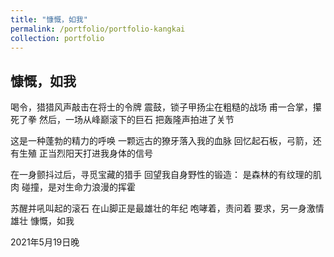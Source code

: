 ```yaml
---
title: "慷慨，如我"
permalink: /portfolio/portfolio-kangkai
collection: portfolio
---
```


## 慷慨，如我
喝令，猎猎风声敲击在将士的令牌
震鼓，锁子甲扬尘在粗糙的战场
甫一合掌，攥死了拳
然后，一场从峰巅滚下的巨石
把轰隆声拍进了关节

这是一种蓬勃的精力的呼唤
一颗远古的獠牙落入我的血脉
回忆起石板，弓箭，还有生殖
正当烈阳天打进我身体的信号

在一身颤抖过后，寻觅宝藏的猎手
回望我自身野性的锻造：
是森林的有纹理的肌肉
碰撞，是对生命力浪漫的挥霍

苏醒并吼叫起的滚石
在山脚正是最雄壮的年纪
咆哮着，责问着
要求，另一身激情雄壮
慷慨，如我

2021年5月19日晚 

